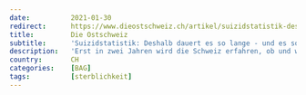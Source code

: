 ```yaml
---
date:          2021-01-30
redirect:      https://www.dieostschweiz.ch/artikel/suizidstatistik-deshalb-dauert-es-so-lange-und-es-soll-besser-werden-zzkxYwR
title:         Die Ostschweiz
subtitle:      'Suizidstatistik: Deshalb dauert es so lange - und es soll besser werden'
description:   'Erst in zwei Jahren wird die Schweiz erfahren, ob und wie sich das Coronajahr 2020 auf die Suizidrate auswirkt. Das hat bei einem Nationalrat Fragen ausgelöst. Die Antworten darauf liegen nun vor. Es zeigt sich: Auch in Bern sind nicht alle glücklich damit.'
country:       CH
categories:    [BAG]
tags:          [sterblichkeit]
---
```

